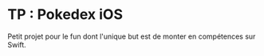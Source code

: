 # TP : Pokedex iOS

Petit projet pour le fun dont l'unique but est de monter en compétences sur Swift.
